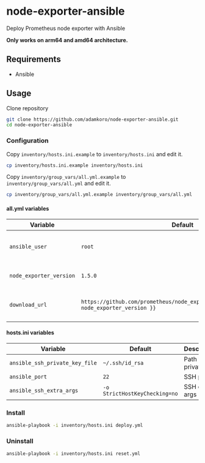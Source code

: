 # node-exporter-ansible
Deploy Prometheus node exporter with Ansible

**Only works on arm64 and amd64 architecture.**

## Requirements

- Ansible

## Usage

Clone repository

```bash
git clone https://github.com/adamkoro/node-exporter-ansible.git
cd node-exporter-ansible
```

### Configuration

Copy `inventory/hosts.ini.example` to `inventory/hosts.ini` and edit it.

```bash
cp inventory/hosts.ini.example inventory/hosts.ini
```

Copy `inventory/group_vars/all.yml.example` to `inventory/group_vars/all.yml` and edit it.

```bash
cp inventory/group_vars/all.yml.example inventory/group_vars/all.yml
```



#### all.yml variables

| Variable | Default | Description |
|----------|---------|-------------|
| `ansible_user` | `root` | Username which Ansible will use |
| `node_exporter_version` | `1.5.0` | Version of the Node Exporter |
| `download_url` | `https://github.com/prometheus/node_exporter/releases/download/v{{ node_exporter_version }}` | URL to download Node Exporter |

#### hosts.ini variables

| Variable | Default | Description |
|----------|---------|-------------|
| `ansible_ssh_private_key_file` | `~/.ssh/id_rsa` | Path to SSH private key |
| `ansible_port` | `22` | SSH port |
| `ansible_ssh_extra_args` | `-o StrictHostKeyChecking=no` | SSH extra args |

### Install

```bash
ansible-playbook -i inventory/hosts.ini deploy.yml
```

### Uninstall

```bash
ansible-playbook -i inventory/hosts.ini reset.yml
```

